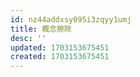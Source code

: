 ```yaml
---
id: nz44addxsy095i3zqyy1umj
title: 概念擦除
desc: ''
updated: 1703153675451
created: 1703153675451
---
```

